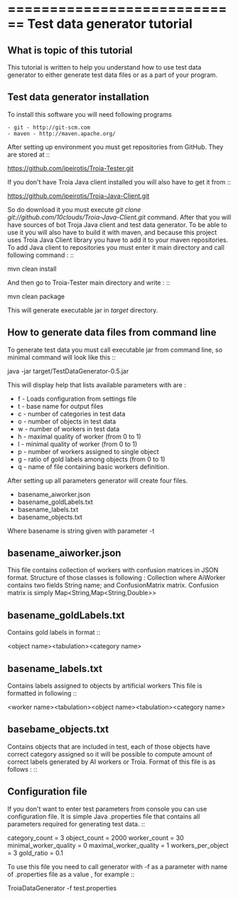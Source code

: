 ============================
Test data generator tutorial
============================
What is topic of this tutorial
------------------------------
This tutorial is written to help you understand how
to use test data generator to either generate test data 
files or as a part of your program.

Test data generator installation
--------------------------------
To install this software you will need following programs 

	- git - http://git-scm.com
	- maven - http://maven.apache.org/

After setting up environment you must get repositories from 
GitHub. They are stored at 
::

 https://github.com/ipeirotis/Troia-Tester.git


If you don't have Troia Java client installed you will also have to get it 
from
::

 https://github.com/ipeirotis/Troia-Java-Client.git
 

So do download it you must execute *git clone git://github.com/10clouds/Troia-Java-Client.git* command.
After that you will have sources of bot Troja Java client and test data generator.
To be able to use it you will also have to build it with maven, and because this project uses Troia Java Client
library you have to add it to your maven repositories.
To add Java client to repositories you must enter it main directory and call following command :
::
 
 mvn clean install

And then go to Troia-Tester main directory and write :
::

 mvn clean package

This will generate executable jar in *target* directory.

How to generate data files from command line
--------------------------------------------
To generate test data you must call executable jar from command line, so
minimal command will look like this
::

 java -jar target/TestDataGenerator-0.5.jar 

This will display help that lists available parameters with
are :

 - f - Loads configuration from settings file
 - t - base name for output files
 - c - number of categories in test data
 - o - number of objects in test data
 - w - number of workers in test data
 - h - maximal quality of worker (from 0 to 1)
 - l - minimal quality of worker (from 0 to 1)
 - p - number of workers assigned to single object
 - g - ratio of gold labels among objects (from 0 to 1)
 - q -  name of file containing basic workers definition.


After setting up all parameters generator will create four files.

 - basename_aiworker.json
 - basename_goldLabels.txt
 - basename_labels.txt
 - basename_objects.txt

Where basename is string given with parameter -t 

basename_aiworker.json
----------------------
This file contains collection of workers with confusion matrices in
JSON format. Structure of those classes is following :
Collection<AiWorker> where AiWorker contains two fields String name;
and ConfusionMatrix matrix. Confusion matrix is simply Map<String,Map<String,Double>>

basename_goldLabels.txt
-----------------------
Contains gold labels in format 
::

 \<object name\>\<tabulation\>\<category name\>

basename_labels.txt
-------------------
Contains labels assigned to objects by artificial workers
This file is formatted in following 
::

 \<worker name\>\<tabulation\>\<object name\>\<tabulation\>\<category name\>

basebame_objects.txt
--------------------
Contains objects that are included in test, each of those objects
have correct category assigned so it will be possible to compute
amount of correct labels generated by AI workers or Troia.
Format of this file is as follows :
::
 
 <object name><tabulation><category name>

Configuration file
------------------
If you don't want to enter test parameters from console you can use
configuration file. It is simple Java .properties file that contains
all parameters required for generating test data. 
::

 category_count = 3
 object_count = 2000
 worker_count = 30
 minimal_worker_quality = 0
 maximal_worker_quality = 1
 workers_per_object = 3
 gold_ratio = 0.1

To use this file you need to call generator with -f as a parameter
with name of .properties file as a value , for example
::
  
 TroiaDataGenerator -f test.properties
